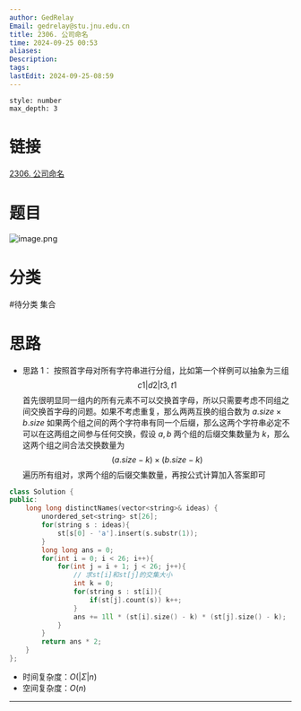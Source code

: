 ```yaml
---
author: GedRelay
Email: gedrelay@stu.jnu.edu.cn
title: 2306. 公司命名
time: 2024-09-25 00:53
aliases: 
Description: 
tags: 
lastEdit: 2024-09-25-08:59
---
```


```toc
style: number
max_depth: 3
```

# 链接
[2306. 公司命名](https://leetcode.cn/problems/naming-a-company/) 

# 题目
![image.png](https://ged-pic-bed.oss-cn-guangzhou.aliyuncs.com/img/202409250053972.png)


# 分类
#待分类
集合
# 思路
- 思路 1：
按照首字母对所有字符串进行分组，比如第一个样例可以抽象为三组
$$
c1|d2|t3,t1
$$
首先很明显同一组内的所有元素不可以交换首字母，所以只需要考虑不同组之间交换首字母的问题。如果不考虑重复，那么两两互换的组合数为 ${a.size\times b.size }$ 
如果两个组之间的两个字符串有同一个后缀，那么这两个字符串必定不可以在这两组之间参与任何交换，假设 ${a,b }$ 两个组的后缀交集数量为 ${k }$，那么这两个组之间合法交换数量为
$$
\left( a.size-k \right) \times \left( b.size-k \right)
$$
遍历所有组对，求两个组的后缀交集数量，再按公式计算加入答案即可


```cpp
class Solution {
public:
    long long distinctNames(vector<string>& ideas) {
        unordered_set<string> st[26];
        for(string s : ideas){
            st[s[0] - 'a'].insert(s.substr(1));
        }
        long long ans = 0;
        for(int i = 0; i < 26; i++){
            for(int j = i + 1; j < 26; j++){
                // 求st[i]和st[j]的交集大小
                int k = 0;
                for(string s : st[i]){
                    if(st[j].count(s)) k++;
                }
                ans += 1ll * (st[i].size() - k) * (st[j].size() - k);
            }
        }
        return ans * 2;
    }
};
```


- 时间复杂度：${O\left( |\Sigma |n \right)  }$ 
- 空间复杂度：${O\left( n \right)  }$ 


---

